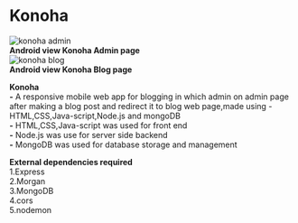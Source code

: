 # Konoha    
![konoha admin](https://user-images.githubusercontent.com/37223519/80034940-cd60db00-850c-11ea-93ca-bd16c9301fcd.PNG)  
**Android view Konoha Admin page**      
![konoha blog](https://user-images.githubusercontent.com/37223519/80035108-11ec7680-850d-11ea-925a-946830d1ea07.PNG)  
**Android view Konoha Blog page**  
       
**Konoha**  
**-** A responsive mobile web app for blogging in which admin on admin page after making a blog post and redirect it to blog web page,made using -HTML,CSS,Java-script,Node.js and mongoDB  
**-** HTML,CSS,Java-script was used for front end  
**-** Node.js was use for server side backend  
**-** MongoDB was used for database storage and management    

**External  dependencies required**  
1.Express  
2.Morgan  
3.MongoDB  
4.cors  
5.nodemon  
